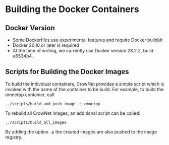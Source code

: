 # Building the Docker Containers

## Docker Version
* Some Dockerfiles use experimental features and require Docker buildkit
* Docker 20.10 or later is required
* At the time of writing, we currently use Docker version 28.2.2, build e6534b4.

## Scripts for Building the Docker Images

To build the individual containers, CrowNet provides a simple script which is invoked with the name of the container to be build. For example, to build the omnetpp container, call

```
../scripts/build_and_push_image -i omnetpp
```

To rebuild all CrowNet images, an additional script can be called:

```
../scripts/build_all_images
```

By adding the option `-p` the created images are also pushed to the image registry.
